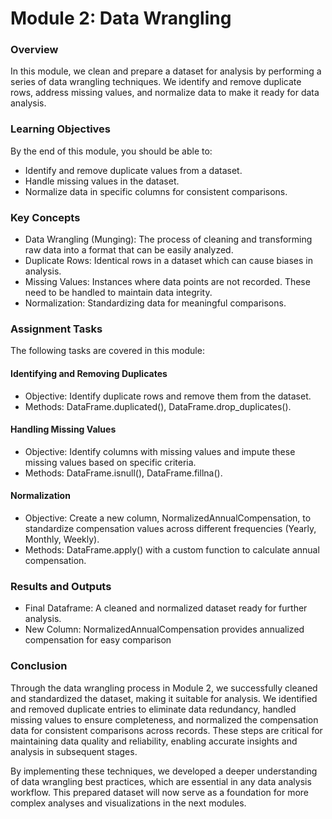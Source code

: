 # Module 2: Data Wrangling
### Overview

In this module, we clean and prepare a dataset for analysis by performing a series of data wrangling techniques. We identify and remove duplicate rows, address missing values, and normalize data to make it ready for data analysis.

### Learning Objectives

By the end of this module, you should be able to:

* Identify and remove duplicate values from a dataset.
* Handle missing values in the dataset.
* Normalize data in specific columns for consistent comparisons.

### Key Concepts

* Data Wrangling (Munging): The process of cleaning and transforming raw data into a format that can be easily analyzed.
* Duplicate Rows: Identical rows in a dataset which can cause biases in analysis.
* Missing Values: Instances where data points are not recorded. These need to be handled to maintain data integrity.
* Normalization: Standardizing data for meaningful comparisons.

### Assignment Tasks

The following tasks are covered in this module:

#### Identifying and Removing Duplicates

* Objective: Identify duplicate rows and remove them from the dataset.
* Methods: DataFrame.duplicated(), DataFrame.drop_duplicates().
  
#### Handling Missing Values

* Objective: Identify columns with missing values and impute these missing values based on specific criteria.
* Methods: DataFrame.isnull(), DataFrame.fillna().
  
#### Normalization

* Objective: Create a new column, NormalizedAnnualCompensation, to standardize compensation values across different frequencies (Yearly, Monthly, Weekly).
* Methods: DataFrame.apply() with a custom function to calculate annual compensation.

### Results and Outputs

* Final Dataframe: A cleaned and normalized dataset ready for further analysis.
* New Column: NormalizedAnnualCompensation provides annualized compensation for easy comparison
  
### Conclusion

Through the data wrangling process in Module 2, we successfully cleaned and standardized the dataset, making it suitable for analysis. We identified and removed duplicate entries to eliminate data redundancy, handled missing values to ensure completeness, and normalized the compensation data for consistent comparisons across records. These steps are critical for maintaining data quality and reliability, enabling accurate insights and analysis in subsequent stages.

By implementing these techniques, we developed a deeper understanding of data wrangling best practices, which are essential in any data analysis workflow. This prepared dataset will now serve as a foundation for more complex analyses and visualizations in the next modules.
